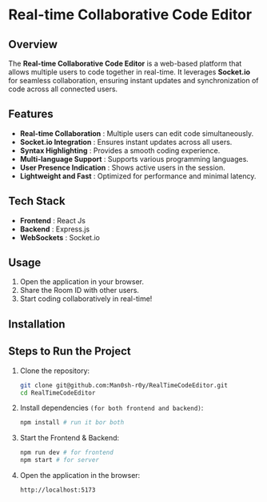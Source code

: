 # Real-time Collaborative Code Editor

## Overview

The **Real-time Collaborative Code Editor** is a web-based platform that allows multiple users to code together in real-time. It leverages **Socket.io** for seamless collaboration, ensuring instant updates and synchronization of code across all connected users.

## Features

* **Real-time Collaboration** : Multiple users can edit code simultaneously.
* **Socket.io Integration** : Ensures instant updates across all users.
* **Syntax Highlighting** : Provides a smooth coding experience.
* **Multi-language Support** : Supports various programming languages.
* **User Presence Indication** : Shows active users in the session.
* **Lightweight and Fast** : Optimized for performance and minimal latency.

## Tech Stack

* **Frontend** : React Js
* **Backend** : Express.js
* **WebSockets** : Socket.io

## Usage

1. Open the application in your browser.
2. Share the Room ID with other users.
3. Start coding collaboratively in real-time!

## Installation

## Steps to Run the Project

1. Clone the repository:
   ```sh
   git clone git@github.com:Man0sh-r0y/RealTimeCodeEditor.git
   cd RealTimeCodeEditor
   ```
2. Install dependencies `(for both frontend and backend)`:
   ```sh
   npm install # run it bor both
   ```
3. Start the Frontend & Backend:
   ```sh
   npm run dev # for frontend
   npm start # for server
   ```
4. Open the application in the browser:
   ```sh
   http://localhost:5173
   ```
